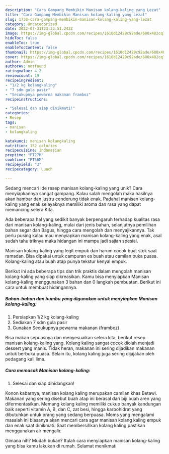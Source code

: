 ```yaml
---
description: "Cara Gampang Membikin Manisan kolang-kaling yang Lezat"
title: "Cara Gampang Membikin Manisan kolang-kaling yang Lezat"
slug: 1738-cara-gampang-membikin-manisan-kolang-kaling-yang-lezat
category: Uncategorized
date: 2022-07-31T23:23:51.242Z
image: https://img-global.cpcdn.com/recipes/1610d12429c92ade/680x482cq70/manisan-kolang-kaling-foto-resep-utama.jpg
hideToc: false
enableToc: true
enableTocContent: false
thumbnail: https://img-global.cpcdn.com/recipes/1610d12429c92ade/680x482cq70/manisan-kolang-kaling-foto-resep-utama.jpg
cover: https://img-global.cpcdn.com/recipes/1610d12429c92ade/680x482cq70/manisan-kolang-kaling-foto-resep-utama.jpg
author: Admin
authorAv: notfound
ratingvalue: 4.2
reviewcount: 19
recipeingredient:
- "1/2 kg kolangkaling"
- "7 sdm gula pasir"
- "Secukupnya pewarna makanan framboz"
recipeinstructions:

- "Selesai dan siap dinikmati!"
categories:
- Resep
tags:
- manisan
- kolangkaling

katakunci: manisan kolangkaling 
nutrition: 152 calories
recipecuisine: Indonesian
preptime: "PT27M"
cooktime: "PT56M"
recipeyield: "3"
recipecategory: Lunch

---
```





Sedang mencari ide resep manisan kolang-kaling yang unik? Cara menyiapkannya sangat gampang. Kalau salah mengolah maka hasilnya akan hambar dan justru cenderung tidak enak. Padahal manisan kolang-kaling yang enak selayaknya memiliki aroma dan rasa yang dapat memancing selera Kita.





Ada beberapa hal yang sedikit banyak berpengaruh terhadap kualitas rasa dari manisan kolang-kaling, mulai dari jenis bahan, selanjutnya pemilihan bahan segar dan Bagus, hingga cara mengolah dan menyajikannya. Tak perlu pusing kalau mau menyiapkan manisan kolang-kaling yang enak,      asal sudah tahu triknya maka hidangan ini mampu jadi sajian spesial.














Manisan kolang-kaling yang legit empuk dan harum cocok buat stok saat ramadan. Bisa dipakai untuk campuran es buah atau camilan buka puasa. Kolang-kaling atau buah atap punya tekstur kenyal empuk.






Berikut ini ada beberapa tips dan trik praktis dalam mengolah manisan kolang-kaling yang siap dikreasikan. Kamu bisa menyiapkan Manisan kolang-kaling menggunakan 3 bahan dan 0 langkah pembuatan. Berikut ini cara untuk membuat hidangannya.

<!--inarticleads1-->

##### Bahan-bahan dan bumbu yang digunakan untuk menyiapkan Manisan kolang-kaling:

1. Persiapkan 1/2 kg kolang-kaling
1. Sediakan 7 sdm gula pasir
1. Gunakan Secukupnya pewarna makanan (framboz)


Bisa makan sepuasnya dan menyesuaikan selera kita, berikut resep manisan kolang-kaling yang. Kolang kaling sangat cocok diolah menjadi dessert yang manis. Tidak heran, makanan ini sering dijadikan makanan untuk berbuka puasa. Selain itu, kolang kaling juga sering dijajakan oleh pedagang kali lima. 

<!--inarticleads2-->

##### Cara memasak Manisan kolang-kaling:


1. Selesai dan siap dihidangkan!

Konon kabarnya, manisan kolang kaling merupakan camilan khas Betawi. Makanan yang sering disebut buah atap ini berasal dari biji buah aren yang difermentasikan. Memang kolang kaling memiliki cukup banyak kandungan baik seperti vitamin A, B, dan C, zat besi, hingga karbohidrat yang dibutuhkan untuk orang yang sedang berpuasa. Moms yang mengalami masalah ini biasanya akan mencari cara agar manisan kolang kaling empuk dan enak saat dinikmati. Saat membersihkan kolang kaling pastikan menggunakan air mengalir. 

Gimana nih? Mudah bukan? Itulah cara menyiapkan manisan kolang-kaling yang bisa kamu lakukan di rumah. Selamat menikmati
